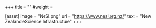 +++
title = ""
#weight =

[asset]
  image = "NeSI.png"
  url = "https://www.nesi.org.nz/"
  text = "New Zealand eScience Infrastructure"
+++
